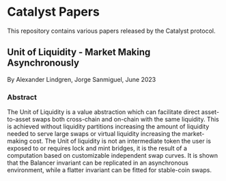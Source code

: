 # Catalyst Papers
This repository contains various papers released by the Catalyst protocol.

## Unit of Liquidity - Market Making Asynchronously
By Alexander Lindgren, Jorge Sanmiguel, June 2023

### Abstract

The Unit of Liquidity is a value abstraction which can facilitate direct asset-to-asset swaps both cross-chain and on-chain with the same liquidity. This is achieved without liquidity partitions increasing the amount of liquidity needed to serve large swaps or virtual liquidity increasing the market-making cost. The Unit of liquidity is not an intermediate token the user is exposed to or requires lock and mint bridges, it is the result of a computation based on customizable independent swap curves. It is shown that the Balancer invariant can be replicated in an asynchronous environment, while a flatter invariant can be fitted for stable-coin swaps.